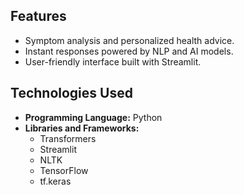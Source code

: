 ## Features
- Symptom analysis and personalized health advice.
- Instant responses powered by NLP and AI models.
- User-friendly interface built with Streamlit.

## Technologies Used
- **Programming Language:** Python
- **Libraries and Frameworks:**
  - Transformers
  - Streamlit
  - NLTK
  - TensorFlow
  - tf.keras
